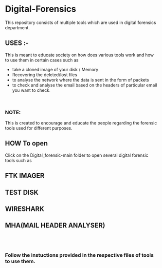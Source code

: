 # Digital-Forensics
This repository consists of multiple tools which are used in digital forensics department.
<br>
## USES :- 
This is meant to educate society on how does various tools work and how to use them in certain cases such as 
- take a cloned image of your disk / Memory
- Recovering the deleted/lost files
- to analyse the network where the data is sent in the form of packets 
- to check and analyse the email based on the headers of particular email you want to check.
<br>

### NOTE:

This is created to encourage and educate the people regarding the forensic tools used for different purposes.
<br>
## HOW To open
Click on the Digital_forensic-main folder to open several digital forensic tools such as
## FTK IMAGER
## TEST DISK
## WIRESHARK
## MHA(MAIL HEADER ANALYSER)
<br>
<br>

### Follow the instuctions provided in the respective files of tools to use them.
